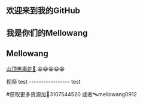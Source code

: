 ## 欢迎来到我的GitHub 
   ## 我是你们的Mellowang

## Mellowang

[山顶黑毒蛇🐍](http://mellowang.test.upcdn.net/%E5%B1%B1%E9%A0%82%E9%BB%91%E6%AF%92%E8%9B%87.mp4).😀😀😀😀😀

视频 test  ----------------- test

#获取更多资源加🐧3107544520 或者🛰️mellowang0912
